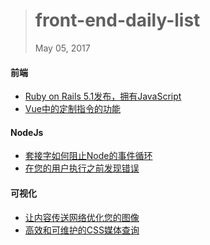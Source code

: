 
> # front-end-daily-list
> May 05, 2017

#### 前端
* [Ruby on Rails 5.1发布，拥有JavaScript](http://t.cn/RXeWwAL)
* [Vue中的定制指令的功能](http://t.cn/RXejcqr)

#### NodeJs
* [套接字如何阻止Node的事件循环](http://t.cn/RX1txY6)
* [在您的用户执行之前发现错误](http://t.cn/RX1tDue)

#### 可视化
* [让内容传送网络优化您的图像](http://t.cn/RXeBsH7)
* [高效和可维护的CSS媒体查询](http://t.cn/RXerodJ)
